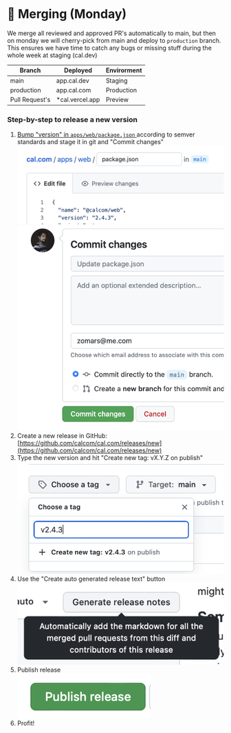 # 🌝 Merging (Monday)

We merge all reviewed and approved PR's automatically to main, but then on monday we will cherry-pick from main and deploy to `production` branch. This ensures we have time to catch any bugs or missing stuff during the whole week at staging (cal.dev)

| Branch         | Deployed         | Envirorment |
| -------------- | ---------------- | ----------- |
| main           | app.cal.dev      | Staging     |
| production     | app.cal.com      | Production  |
| Pull Request's | \*cal.vercel.app | Preview     |

### Step-by-step to release a new version

1. [Bump "version"  in `apps/web/package.json` ](https://github.com/calcom/cal.com/edit/main/apps/web/package.json)according to semver standards and stage it in git  and "Commit changes"\
   <img src="../../.gitbook/assets/image.png" alt="" data-size="original"> <img src="../../.gitbook/assets/image (13).png" alt="" data-size="original">
2. Create a new release in GitHub:\
   [https://github.com/calcom/cal.com/releases/new](https://github.com/calcom/cal.com/releases/new)
3. Type the new version and hit "Create new tag: vX.Y.Z on publish"\
   ![](<../../.gitbook/assets/image (4).png>)
4. Use the "Create auto generated release text" button\
   ![](<../../.gitbook/assets/image (2).png>)
5. Publish release\
   ![](<../../.gitbook/assets/image (11).png>)
6. Profit!
